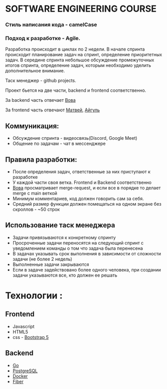 # SOFTWARE ENGINEERING COURSE
### Стиль написания кода - camelCase

### Подход к разработке  - Agile. 

Разработка происходит в циклах по 2 недели. В начале спринта происходит планирование задач на спринт, определение приоритетных задач. В середине спринта небольшое обсуждение промежуточных итогов спринта, определение задач, которым необходимо уделить дополнительное внимание.

Таск менеджер  - github projects.

Проект бьется на две части, backend и frontend  соответственно.

За backend  часть отвечает [Вова](https://github.com/t67y110v)

За frontend часть отвечают [Матвей](https://github.com/TornadoVersion2), [Айгуль](https://github.com/Aigul26)

## Коммуникация: 
- Обсуждение спринта - видеосвязь(Discord, Google Meet)
- Общение по задачам - чат в мессенджере

## Правила разработки: 
- После определения задач, ответственные за них приступают к разработке
- У каждой части своя ветка. Frontend  и Backend  соответственно 
- [Вова](https://github.com/t67y110v) просматривает merge-request, и если все в порядке то делает merge  с main веткой 
- Минимум комментариев, код должен говорить сам за себя.
- Средний размер функции должен помещаться на одном экране без скроллов - ~50 строк 

## Использование таск менеджера 
- Задачи привязываются к конкретному спринту 
- Просроченные задачи переносятся на следующий спринт с уведомлением команды о том что задача была перенесена 
- В задачах указывать срок выполнения в зависимости от сложности задачи (не более 2 недель)
- Выполненные задачи закрываются
- Если в задаче задействовано более одного человека, при создании задачи указываются все, кто должен ее решать

# Технологии : 

## Frontend  
- Javasсript 
- HTML5 
- css - [Bootstrap 5](https://getbootstrap.com/)

## Backend 
- [Go](https://go.dev)
- [PostgreSQL](https://www.postgresql.org)
- [Docker](https://www.docker.com/)
- [Fiber](https://github.com/gofiber/fiber)

